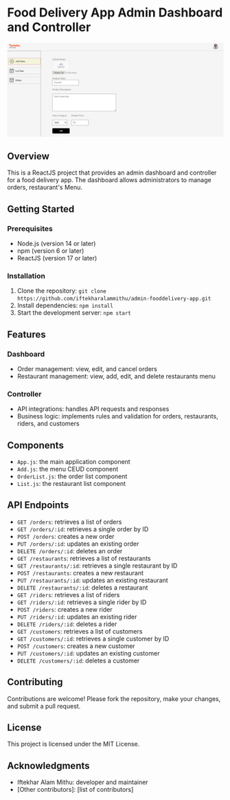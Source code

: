 # Food Delivery App Admin Dashboard and Controller

![Admin Deshboard](./src/admin_assets/admindesh.png)

## Overview

This is a ReactJS project that provides an admin dashboard and controller for a food delivery app. The dashboard allows administrators to manage orders, restaurant's Menu.

## Getting Started

### Prerequisites

- Node.js (version 14 or later)
- npm (version 6 or later)
- ReactJS (version 17 or later)

### Installation

1. Clone the repository: `git clone https://github.com/iftekharalammithu/admin-fooddelivery-app.git`
2. Install dependencies: `npm install`
3. Start the development server: `npm start`

## Features

### Dashboard

- Order management: view, edit, and cancel orders
- Restaurant management: view, add, edit, and delete restaurants menu

### Controller

- API integrations: handles API requests and responses
- Business logic: implements rules and validation for orders, restaurants, riders, and customers

## Components

- `App.js`: the main application component
- `Add.js`: the menu CEUD component
- `OrderList.js`: the order list component
- `List.js`: the restaurant list component

## API Endpoints

- `GET /orders`: retrieves a list of orders
- `GET /orders/:id`: retrieves a single order by ID
- `POST /orders`: creates a new order
- `PUT /orders/:id`: updates an existing order
- `DELETE /orders/:id`: deletes an order
- `GET /restaurants`: retrieves a list of restaurants
- `GET /restaurants/:id`: retrieves a single restaurant by ID
- `POST /restaurants`: creates a new restaurant
- `PUT /restaurants/:id`: updates an existing restaurant
- `DELETE /restaurants/:id`: deletes a restaurant
- `GET /riders`: retrieves a list of riders
- `GET /riders/:id`: retrieves a single rider by ID
- `POST /riders`: creates a new rider
- `PUT /riders/:id`: updates an existing rider
- `DELETE /riders/:id`: deletes a rider
- `GET /customers`: retrieves a list of customers
- `GET /customers/:id`: retrieves a single customer by ID
- `POST /customers`: creates a new customer
- `PUT /customers/:id`: updates an existing customer
- `DELETE /customers/:id`: deletes a customer

## Contributing

Contributions are welcome! Please fork the repository, make your changes, and submit a pull request.

## License

This project is licensed under the MIT License.

## Acknowledgments

- Iftekhar Alam Mithu: developer and maintainer
- [Other contributors]: [list of contributors]
